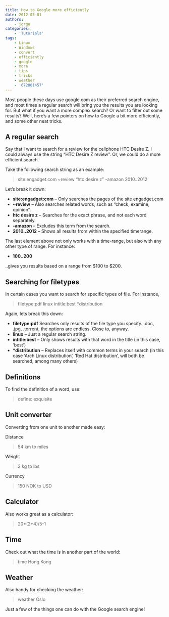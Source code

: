 ```yaml
---
title: How to Google more efficiently
date: 2012-05-01
authors:
    - jorge
categories:
    - 'Tutorials'
tags:
    - Linux
    - Windows
    - convert
    - efficiently
    - google
    - more
    - tips
    - tricks
    - weather
    - '672801457'
---
```

Most people these days use google.com as their preferred search engine, and most times a regular search will bring you the results you are looking for. But what if you want a more complex search? Or want to filter out some results? Well, here’s a few pointers on how to Google a bit more efficiently, and some other neat tricks.

A regular search
----------------

Say that I want to search for a review for the cellphone HTC Desire Z. I could always use the string “HTC Desire Z review”. Or, we could do a more efficient search.

Take the following search string as an example:

> site:engadget.com ~review “htc desire z” -amazon 2010..2012

Let’s break it down:

- **site:engadget:com** – Only searches the pages of the site engadget.com
- **~review** – Also searches related words, such as “check, examine, opinion”.
- **htc desire z** – Searches for the exact phrase, and not each word separately.
- **-amazon** – Excludes this term from the search.
- **2010..2012** – Shows all results from within the specified timerange.

The last element above not only works with a time-range, but also with any other type of range. For instance:

- **$100..$200**

..gives you results based on a range from $100 to $200.

Searching for filetypes
-----------------------

In certain cases you want to search for specific types of file. For instance,

> filetype:pdf linux intitle:best \*distribution

Again, lets break this down:

- **filetype:pdf** Searches only results of the file type you specify. .doc, .jpg, .torrent, the options are endless. Close to, anyway.
- **linux** – Just a regular search string.
- **intitle:best** – Only shows results with that word in the title (in this case, ‘best’)
- **\*distribution** – Replaces itself with common terms in your search (in this case ‘Arch Linux distribution’, ‘Red Hat distribution’, will both be searched, among many others)

Definitions
-----------

To find the definition of a word, use:

> define: exquisite

Unit converter
--------------

Converting from one unit to another made easy:

Distance

> 54 km to miles

Weight

> 2 kg to lbs

Currency

> 150 NOK to USD

Calculator
----------

Also works great as a calculator:

> 20\*(2+4)/5-1

Time
----

Check out what the time is in another part of the world:

> time Hong Kong

Weather
-------

Also handy for checking the weather:

> weather Oslo

Just a few of the things one can do with the Google search engine!
